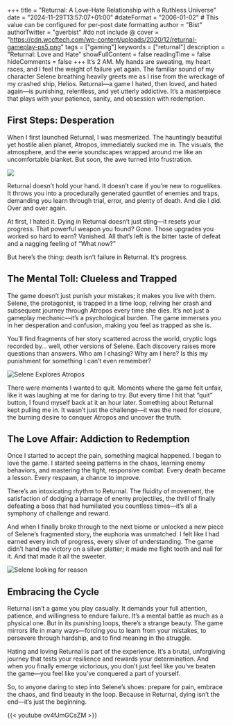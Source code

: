 +++
title = "Returnal: A Love-Hate Relationship with a Ruthless Universe"
date = "2024-11-29T13:57:07+01:00"
#dateFormat = "2006-01-02" # This value can be configured for per-post date formatting
author = "Bist"
authorTwitter = "gverbist" #do not include @
cover = "https://cdn.wccftech.com/wp-content/uploads/2020/12/returnal-gameplay-ps5.png"
tags = ["gaming"]
keywords = ["returnal"]
description = "Returnal: Love and Hate"
showFullContent = false
readingTime = false
hideComments = false
+++
It’s 2 AM. My hands are sweating, my heart races, and I feel the weight of failure yet again. The familiar sound of my character Selene breathing heavily greets me as I rise from the wreckage of my crashed ship, Helios. Returnal—a game I hated, then loved, and hated again—is punishing, relentless, and yet utterly addictive. It’s a masterpiece that plays with your patience, sanity, and obsession with redemption.

## First Steps: Desperation

When I first launched Returnal, I was mesmerized. The hauntingly beautiful yet hostile alien planet, Atropos, immediately sucked me in. The visuals, the atmosphere, and the eerie soundscapes wrapped around me like an uncomfortable blanket. But soon, the awe turned into frustration.

![](https://www.budgetgaming.nl/plaatjes/reviews/Returnal/2.jpg)


Returnal doesn’t hold your hand. It doesn’t care if you’re new to roguelikes. It throws you into a procedurally generated gauntlet of enemies and traps, demanding you learn through trial, error, and plenty of death. And die I did. Over and over again.

At first, I hated it. Dying in Returnal doesn’t just sting—it resets your progress. That powerful weapon you found? Gone. Those upgrades you worked so hard to earn? Vanished. All that’s left is the bitter taste of defeat and a nagging feeling of “What now?”

But here’s the thing: death isn’t failure in Returnal. It’s progress.

## The Mental Toll: Clueless and Trapped

The game doesn’t just punish your mistakes; it makes you live with them. Selene, the protagonist, is trapped in a time loop, reliving her crash and subsequent journey through Atropos every time she dies. It’s not just a gameplay mechanic—it’s a psychological burden. The game immerses you in her desperation and confusion, making you feel as trapped as she is.

You’ll find fragments of her story scattered across the world, cryptic logs recorded by… well, other versions of Selene. Each discovery raises more questions than answers. Who am I chasing? Why am I here? Is this my punishment for something I can’t even remember?

![Selene Explores Atropos](https://i.redd.it/aojd1n349hu81.jpg)

There were moments I wanted to quit. Moments where the game felt unfair, like it was laughing at me for daring to try. But every time I hit that “quit” button, I found myself back at it an hour later. Something about Returnal kept pulling me in. It wasn’t just the challenge—it was the need for closure, the burning desire to conquer Atropos and uncover the truth.

## The Love Affair: Addiction to Redemption

Once I started to accept the pain, something magical happened. I began to love the game. I started seeing patterns in the chaos, learning enemy behaviors, and mastering the tight, responsive combat. Every death became a lesson. Every respawn, a chance to improve.

There’s an intoxicating rhythm to Returnal. The fluidity of movement, the satisfaction of dodging a barrage of enemy projectiles, the thrill of finally defeating a boss that had humiliated you countless times—it’s all a symphony of challenge and reward.

And when I finally broke through to the next biome or unlocked a new piece of Selene’s fragmented story, the euphoria was unmatched. I felt like I had earned every inch of progress, every sliver of understanding. The game didn’t hand me victory on a silver platter; it made me fight tooth and nail for it. And that made it all the sweeter.


![Selene looking for reason](https://i.redd.it/jnh169soaufb1.jpg)


## Embracing the Cycle

Returnal isn’t a game you play casually. It demands your full attention, patience, and willingness to endure failure. It’s a mental battle as much as a physical one. But in its punishing loops, there’s a strange beauty. The game mirrors life in many ways—forcing you to learn from your mistakes, to persevere through hardship, and to find meaning in the struggle.

Hating and loving Returnal is part of the experience. It’s a brutal, unforgiving journey that tests your resilience and rewards your determination. And when you finally emerge victorious, you don’t just feel like you’ve beaten the game—you feel like you’ve conquered a part of yourself.

So, to anyone daring to step into Selene’s shoes: prepare for pain, embrace the chaos, and find beauty in the loop. Because in Returnal, dying isn’t the end—it’s just the beginning.

{{< youtube ov4fJmGCsZM >}}
